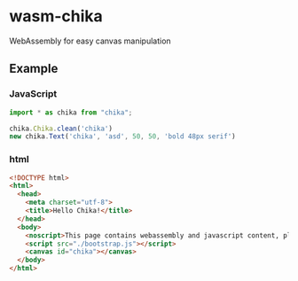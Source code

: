 # wasm-chika
WebAssembly for easy canvas manipulation

## Example

### JavaScript
```javascript
import * as chika from "chika";

chika.Chika.clean('chika')
new chika.Text('chika', 'asd', 50, 50, 'bold 48px serif')
```
### html
```html
<!DOCTYPE html>
<html>
  <head>
    <meta charset="utf-8">
    <title>Hello Chika!</title>
  </head>
  <body>
    <noscript>This page contains webassembly and javascript content, please enable javascript in your browser.</noscript>
    <script src="./bootstrap.js"></script>
    <canvas id="chika"></canvas>
  </body>
</html>
```
